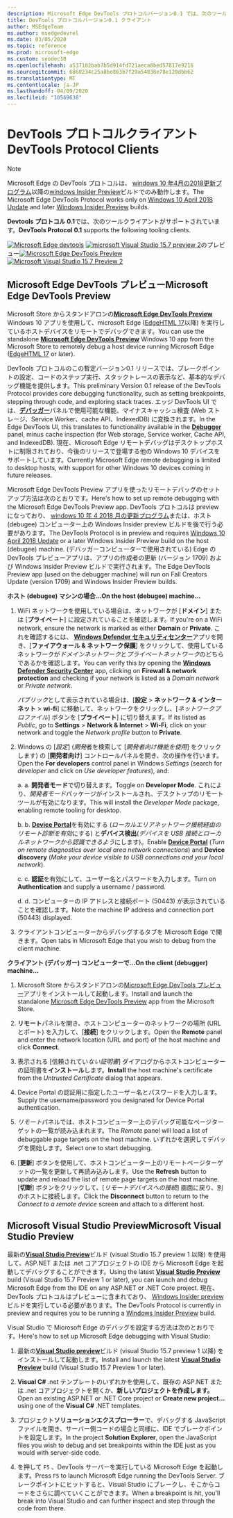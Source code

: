 ```yaml
---
description: Microsoft Edge DevTools プロトコルバージョン0.1 では、次のツールクライアントがサポートされています。
title: DevTools プロトコルバージョン0.1 クライアント
author: MSEdgeTeam
ms.author: msedgedevrel
ms.date: 03/05/2020
ms.topic: reference
ms.prod: microsoft-edge
ms.custom: seodec18
ms.openlocfilehash: a537102bab7b5d914fd721aeca8bed57817e9216
ms.sourcegitcommit: 6860234c25a8be863b7f29a54838e78e120dbb62
ms.translationtype: MT
ms.contentlocale: ja-JP
ms.lasthandoff: 04/09/2020
ms.locfileid: "10569638"
---
```

# <span data-ttu-id="6e4aa-103">DevTools プロトコルクライアント</span><span class="sxs-lookup"><span data-stu-id="6e4aa-103">DevTools Protocol Clients</span></span>

> [!NOTE]
> <span data-ttu-id="6e4aa-104">Microsoft Edge の DevTools プロトコルは、 [windows 10 年4月の2018更新プログラム](https://blogs.windows.com/windowsexperience/2018/04/30/how-to-get-the-windows-10-april-2018-update/#5VXkQMU41CJzZPER.97)以降の[windows Insider Preview](https://insider.windows.com/en-us/getting-started/)ビルドでのみ動作します。</span><span class="sxs-lookup"><span data-stu-id="6e4aa-104">The Microsoft Edge DevTools Protocol works only on [Windows 10 April 2018 Update](https://blogs.windows.com/windowsexperience/2018/04/30/how-to-get-the-windows-10-april-2018-update/#5VXkQMU41CJzZPER.97) and later [Windows Insider Preview](https://insider.windows.com/en-us/getting-started/) builds.</span></span>

<span data-ttu-id="6e4aa-105">**Devtools プロトコル 0.1**では、次のツールクライアントがサポートされています。</span><span class="sxs-lookup"><span data-stu-id="6e4aa-105">**DevTools Protocol 0.1** supports the following tooling clients.</span></span>

<span data-ttu-id="6e4aa-106">[ ![ Microsoft Edge devtools](../media/microsoft-edge-devtools.png)](#microsoft-edge-devtools-preview) [ ![ microsoft Visual Studio 15.7 preview 2](../media/visual-studio-2017.png)](#microsoft-visual-studio-preview)のプレビュー</span><span class="sxs-lookup"><span data-stu-id="6e4aa-106">[![Microsoft Edge DevTools Preview](../media/microsoft-edge-devtools.png)](#microsoft-edge-devtools-preview) [![Microsoft Visual Studio 15.7 Preview 2](../media/visual-studio-2017.png)](#microsoft-visual-studio-preview)</span></span>

## <span data-ttu-id="6e4aa-107">Microsoft Edge DevTools プレビュー</span><span class="sxs-lookup"><span data-stu-id="6e4aa-107">Microsoft Edge DevTools Preview</span></span>

<span data-ttu-id="6e4aa-108">Microsoft Store からスタンドアロンの[**Microsoft Edge DevTools Preview**](https://www.microsoft.com/store/p/microsoft-edge-devtools-preview/9mzbfrmz0mnj?activetab=pivot%3aoverviewtab) Windows 10 アプリを使用して、microsoft Edge ([EdgeHTML 17](../../dev-guide.md)以降) を実行しているホストデバイスをリモートでデバッグできます。</span><span class="sxs-lookup"><span data-stu-id="6e4aa-108">You can use the standalone [**Microsoft Edge DevTools Preview**](https://www.microsoft.com/store/p/microsoft-edge-devtools-preview/9mzbfrmz0mnj?activetab=pivot%3aoverviewtab) Windows 10 app from the Microsoft Store to remotely debug a host device running Microsoft Edge ([EdgeHTML 17](../../dev-guide.md) or later).</span></span>

<span data-ttu-id="6e4aa-109">DevTools プロトコルのこの暫定バージョン0.1 リリースでは、ブレークポイントの設定、コードのステップ実行、スタックトレースの表示など、基本的なデバッグ機能を提供します。</span><span class="sxs-lookup"><span data-stu-id="6e4aa-109">This preliminary Version 0.1 release of the DevTools Protocol provides core debugging functionality, such as setting breakpoints, stepping through code, and exploring stack traces.</span></span> <span data-ttu-id="6e4aa-110">エッジ DevTools UI では、[**デバッガー**](../../devtools-guide/debugger.md)パネルで使用可能な機能、マイナスキャッシュ検査 (Web ストレージ、Service Worker、cache API、IndexedDB) に変換されます。</span><span class="sxs-lookup"><span data-stu-id="6e4aa-110">In the Edge DevTools UI, this translates to functionality available in the [**Debugger**](../../devtools-guide/debugger.md) panel, minus cache inspection (for Web storage, Service worker, Cache API, and IndexedDB).</span></span> <span data-ttu-id="6e4aa-111">現在、Microsoft Edge リモートデバッグはデスクトップホストに制限されており、今後のリリースで登場する他の Windows 10 デバイスをサポートしています。</span><span class="sxs-lookup"><span data-stu-id="6e4aa-111">Currently Microsoft Edge remote debugging is limited to desktop hosts, with support for other Windows 10 devices coming in future releases.</span></span>

<span data-ttu-id="6e4aa-112">Microsoft Edge DevTools Preview アプリを使ったリモートデバッグのセットアップ方法は次のとおりです。</span><span class="sxs-lookup"><span data-stu-id="6e4aa-112">Here's how to set up remote debugging with the Microsoft Edge DevTools Preview app.</span></span> <span data-ttu-id="6e4aa-113">DevTools プロトコルは preview になっており、 [windows 10 年 4 2018 月の更新プログラム](https://blogs.windows.com/windowsexperience/2018/04/30/how-to-get-the-windows-10-april-2018-update/#5VXkQMU41CJzZPER.97)または、ホスト (debugee) コンピューター上の Windows Insider preview ビルドを後で行う必要があります。</span><span class="sxs-lookup"><span data-stu-id="6e4aa-113">The DevTools Protocol is in preview and requires [Windows 10 April 2018 Update](https://blogs.windows.com/windowsexperience/2018/04/30/how-to-get-the-windows-10-april-2018-update/#5VXkQMU41CJzZPER.97) or a later Windows Insider Preview build on the host (debugee) machine.</span></span> <span data-ttu-id="6e4aa-114">(デバッガーコンピューターで使用されている) Edge の DevTools プレビューアプリは、アプリの作成者の更新 (バージョン 1709) および Windows Insider Preview ビルドで実行されます。</span><span class="sxs-lookup"><span data-stu-id="6e4aa-114">The Edge DevTools Preview app (used on the debugger machine) will run on Fall Creators Update (version 1709) and Windows Insider Preview builds.</span></span>

**<span data-ttu-id="6e4aa-115">ホスト (debugee) マシンの場合...</span><span class="sxs-lookup"><span data-stu-id="6e4aa-115">On the host (debugee) machine...</span></span>**

1. <span data-ttu-id="6e4aa-116">WiFi ネットワークを使用している場合は、ネットワークが [**ドメイン**] または [**プライベート**] に設定されていることを確認します。</span><span class="sxs-lookup"><span data-stu-id="6e4aa-116">If you're on a WiFi network, ensure the network is marked as either **Domain** or **Private**.</span></span> <span data-ttu-id="6e4aa-117">これを確認するには、 [**Windows Defender セキュリティセンター**](/windows/security/threat-protection/windows-defender-security-center/windows-defender-security-center)アプリを開き、[**ファイアウォール & ネットワーク保護**] をクリックして、使用しているネットワークが*ドメインネットワーク*と*プライベートネットワーク*のどちらであるかを確認します。</span><span class="sxs-lookup"><span data-stu-id="6e4aa-117">You can verify this by opening the [**Windows Defender Security Center**](/windows/security/threat-protection/windows-defender-security-center/windows-defender-security-center) app, clicking on **Firewall & network protection** and checking if your network is listed as a *Domain network* or *Private network*.</span></span> 

    <span data-ttu-id="6e4aa-118">*パブリック*として表示されている場合は、[**設定**  >  **ネットワーク & インターネット**  >  **wi-fi**] に移動して、ネットワークをクリックし、[*ネットワークプロファイル*] ボタンを [**プライベート**] に切り替えます。</span><span class="sxs-lookup"><span data-stu-id="6e4aa-118">If its listed as *Public*, go to **Settings** > **Network & Internet** > **Wi-Fi**, click on your network and toggle the *Network profile* button to **Private**.</span></span>

2. <span data-ttu-id="6e4aa-119">Windows の [*設定*] (*開発*者を検索して [*開発者向け機能を使用*] をクリックします) の [**開発者向け**] コントロールパネルを開き、次の操作を行います。</span><span class="sxs-lookup"><span data-stu-id="6e4aa-119">Open the **For developers** control panel in Windows *Settings* (search for *developer* and click on *Use developer features*), and:</span></span> 

    <span data-ttu-id="6e4aa-120">a. </span><span class="sxs-lookup"><span data-stu-id="6e4aa-120">a.</span></span> <span data-ttu-id="6e4aa-121">**開発者モード**で切り替えます。</span><span class="sxs-lookup"><span data-stu-id="6e4aa-121">Toggle on **Developer Mode**.</span></span> <span data-ttu-id="6e4aa-122">これにより、*開発者モード*パッケージがインストールされ、デスクトップのリモートツールが有効になります。</span><span class="sxs-lookup"><span data-stu-id="6e4aa-122">This will install the *Developer Mode* package, enabling remote tooling for desktop.</span></span>

    <span data-ttu-id="6e4aa-123">b. </span><span class="sxs-lookup"><span data-stu-id="6e4aa-123">b.</span></span> <span data-ttu-id="6e4aa-124">[**Device Portal**](/windows/uwp/debug-test-perf/device-portal)を有効にする (*ローカルエリアネットワーク接続経由のリモート診断を有効*にする) と**デバイス検出**(*デバイスを USB 接続とローカルネットワークから認識できるよう*にします)。</span><span class="sxs-lookup"><span data-stu-id="6e4aa-124">Enable [**Device Portal**](/windows/uwp/debug-test-perf/device-portal) (*Turn on remote diagnostics over local area network connections*) and **Device discovery** (*Make your device visible to USB connections and your local network*).</span></span>

    <span data-ttu-id="6e4aa-125">c. </span><span class="sxs-lookup"><span data-stu-id="6e4aa-125">c.</span></span> <span data-ttu-id="6e4aa-126">**認証**を有効にして、ユーザー名とパスワードを入力します。</span><span class="sxs-lookup"><span data-stu-id="6e4aa-126">Turn on **Authentication** and supply a username / password.</span></span>

    <span data-ttu-id="6e4aa-127">d. </span><span class="sxs-lookup"><span data-stu-id="6e4aa-127">d.</span></span> <span data-ttu-id="6e4aa-128">コンピューターの IP アドレスと接続ポート (50443) が表示されていることを確認します。</span><span class="sxs-lookup"><span data-stu-id="6e4aa-128">Note the machine IP address and connection port (50443) displayed.</span></span>

3. <span data-ttu-id="6e4aa-129">クライアントコンピューターからデバッグするタブを Microsoft Edge で開きます。</span><span class="sxs-lookup"><span data-stu-id="6e4aa-129">Open tabs in Microsoft Edge that you wish to debug from the client machine.</span></span>

**<span data-ttu-id="6e4aa-130">クライアント (デバッガー) コンピューターで...</span><span class="sxs-lookup"><span data-stu-id="6e4aa-130">On the client (debugger) machine...</span></span>**

1.  <span data-ttu-id="6e4aa-131">Microsoft Store からスタンドアロンの[Microsoft Edge DevTools プレビュー](https://www.microsoft.com/store/p/microsoft-edge-devtools-preview/9mzbfrmz0mnj?activetab=pivot%3aoverviewtab)アプリをインストールして起動します。</span><span class="sxs-lookup"><span data-stu-id="6e4aa-131">Install and launch the standalone [Microsoft Edge DevTools Preview](https://www.microsoft.com/store/p/microsoft-edge-devtools-preview/9mzbfrmz0mnj?activetab=pivot%3aoverviewtab) app from the Microsoft Store.</span></span>

2. <span data-ttu-id="6e4aa-132">**リモート**パネルを開き、ホストコンピューターのネットワークの場所 (URL とポート) を入力して、[**接続**] をクリックします。</span><span class="sxs-lookup"><span data-stu-id="6e4aa-132">Open the **Remote** panel and enter the network location (URL and port) of the host machine and click **Connect**.</span></span>

3. <span data-ttu-id="6e4aa-133">表示される [信頼されてい*ない証明書*] ダイアログからホストコンピューターの証明書を**インストール**します。</span><span class="sxs-lookup"><span data-stu-id="6e4aa-133">**Install** the host machine's certificate from the *Untrusted Certificate* dialog that appears.</span></span>

4. <span data-ttu-id="6e4aa-134">Device Portal の認証用に指定したユーザー名とパスワードを入力します。</span><span class="sxs-lookup"><span data-stu-id="6e4aa-134">Supply the username/password you designated for Device Portal authentication.</span></span>

5. <span data-ttu-id="6e4aa-135">*リモート*パネルでは、ホストコンピューター上のデバッグ可能なページターゲットの一覧が読み込まれます。</span><span class="sxs-lookup"><span data-stu-id="6e4aa-135">The *Remote* panel will load a list of debuggable page targets on the host machine.</span></span> <span data-ttu-id="6e4aa-136">いずれかを選択してデバッグを開始します。</span><span class="sxs-lookup"><span data-stu-id="6e4aa-136">Select one to start debugging.</span></span>

6. <span data-ttu-id="6e4aa-137">[**更新**] ボタンを使用して、ホストコンピューター上のリモートページターゲットの一覧を更新して再読み込みします。</span><span class="sxs-lookup"><span data-stu-id="6e4aa-137">Use the **Refresh** button to update and reload the list of remote page targets on the host machine.</span></span> <span data-ttu-id="6e4aa-138">[**切断**] ボタンをクリックして、[*リモートデバイスへの接続*] 画面に戻り、別のホストに接続します。</span><span class="sxs-lookup"><span data-stu-id="6e4aa-138">Click the **Disconnect** button to return to the *Connect to a remote device* screen and attach to a different host.</span></span>

## <span data-ttu-id="6e4aa-139">Microsoft Visual Studio Preview</span><span class="sxs-lookup"><span data-stu-id="6e4aa-139">Microsoft Visual Studio Preview</span></span>

<span data-ttu-id="6e4aa-140">最新の[**Visual Studio Preview**](https://www.visualstudio.com/vs/preview/)ビルド (visual Studio 15.7 preview 1 以降) を使用して、ASP.NET または .net コアプロジェクトの IDE から Microsoft Edge を起動してデバッグすることができます。</span><span class="sxs-lookup"><span data-stu-id="6e4aa-140">Using the latest [**Visual Studio Preview**](https://www.visualstudio.com/vs/preview/) build (Visual Studio 15.7 Preview 1 or later), you can launch and debug Microsoft Edge from the IDE on any ASP.NET or .NET Core project.</span></span> <span data-ttu-id="6e4aa-141">現在、DevTools プロトコルはプレビューに含まれており、 [Windows Insider preview](https://insider.windows.com/en-us/getting-started/)ビルドを実行している必要があります。</span><span class="sxs-lookup"><span data-stu-id="6e4aa-141">The DevTools Protocol is currently in preview and requires you to be running a [Windows Insider Preview](https://insider.windows.com/en-us/getting-started/) build.</span></span>

<span data-ttu-id="6e4aa-142">Visual Studio で Microsoft Edge のデバッグを設定する方法は次のとおりです。</span><span class="sxs-lookup"><span data-stu-id="6e4aa-142">Here's how to set up Microsoft Edge debugging with Visual Studio:</span></span>

1.  <span data-ttu-id="6e4aa-143">最新の[**Visual Studio preview**](https://www.visualstudio.com/vs/preview/)ビルド (visual Studio 15.7 preview 1 以降) をインストールして起動します。</span><span class="sxs-lookup"><span data-stu-id="6e4aa-143">Install and launch the latest [**Visual Studio Preview**](https://www.visualstudio.com/vs/preview/) build (Visual Studio 15.7 Preview 1 or later).</span></span>

2. <span data-ttu-id="6e4aa-144">**Visual C#** .net テンプレートのいずれかを使用して、既存の ASP.NET または .net コアプロジェクトを開くか、**新しいプロジェクトを作成します。**</span><span class="sxs-lookup"><span data-stu-id="6e4aa-144">Open an existing ASP.NET or .NET Core project or **Create new project...** using one of the **Visual C#** .NET templates.</span></span>

3. <span data-ttu-id="6e4aa-145">プロジェクト**ソリューションエクスプローラー**で、デバッグする JavaScript ファイルを開き、サーバー側コードの場合と同様に、IDE でブレークポイントを設定します。</span><span class="sxs-lookup"><span data-stu-id="6e4aa-145">In the project **Solution Explorer**, open the JavaScript files you wish to debug and set breakpoints within the IDE just as you would with server-side code.</span></span>

4. <span data-ttu-id="6e4aa-146">を押して `F5` 、DevTools サーバーを実行している Microsoft Edge を起動します。</span><span class="sxs-lookup"><span data-stu-id="6e4aa-146">Press `F5` to launch Microsoft Edge running the DevTools Server.</span></span> <span data-ttu-id="6e4aa-147">ブレークポイントにヒットすると、Visual Studio にブレークし、そこからコードをさらに調べていくことができます。</span><span class="sxs-lookup"><span data-stu-id="6e4aa-147">When a breakpoint is hit, you'll break into Visual Studio and can further inspect and step through the code from there.</span></span>
